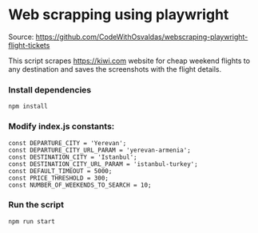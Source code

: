 # Web scrapping using playwright
Source: https://github.com/CodeWithOsvaldas/webscraping-playwright-flight-tickets

This script scrapes https://kiwi.com website for cheap weekend flights to any destination and saves the screenshots with the flight details.

### Install dependencies

```
npm install
```

### Modify index.js constants:
```
const DEPARTURE_CITY = 'Yerevan';
const DEPARTURE_CITY_URL_PARAM = 'yerevan-armenia';
const DESTINATION_CITY = 'Istanbul';
const DESTINATION_CITY_URL_PARAM = 'istanbul-turkey';
const DEFAULT_TIMEOUT = 5000;
const PRICE_THRESHOLD = 300;
const NUMBER_OF_WEEKENDS_TO_SEARCH = 10;
```

### Run the script

```
npm run start
```
